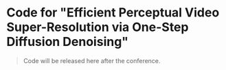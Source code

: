 # Code for "Efficient Perceptual Video Super-Resolution via One-Step Diffusion Denoising"


> Code will be released here after the conference.
